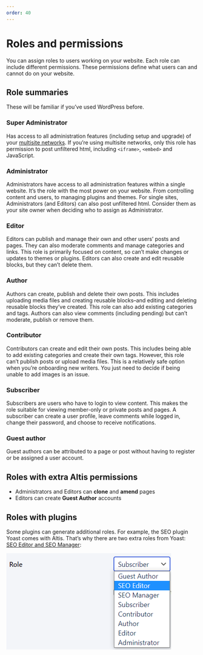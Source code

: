 ```yaml
---
order: 40
---
```


# Roles and permissions

You can assign roles to users working on your website. Each role can include different permissions. These permissions define what users can and cannot do on your website. 

## Role summaries 

These will be familiar if you’ve used WordPress before. 

### Super Administrator 

Has access to all administration features (including setup and upgrade) of your [multisite networks](../administration/multisite.md). If you’re using multisite networks, only this role has permission to post unfiltered html, including `<iframe>`, `<embed>` and JavaScript. 

### Administrator

Administrators have access to all administration features within a single website. It’s the role with the most power on your website. From controlling content and users, to managing plugins and themes. For single sites, Administrators (and Editors) can also post unfiltered html. Consider them as your site owner when deciding who to assign as Administrator. 

### Editor 

Editors can publish and manage their own and other users’ posts and pages. They can also moderate comments and manage categories and links. This role is primarily focused on content, so can’t make changes or updates to themes or plugins. Editors can also create and edit reusable blocks, but they can’t delete them.

### Author 

Authors can create, publish and delete their own posts. This includes uploading media files and creating reusable blocks–and editing and deleting reusable blocks they’ve created. This role can also add existing categories and tags. Authors can also view comments (including pending) but can’t moderate, publish or remove them.

### Contributor 

Contributors can create and edit their own posts. This includes being able to add existing categories and create their own tags. However, this role can’t publish posts or upload media files. This is a relatively safe option when you’re onboarding new writers. You just need to decide if being unable to add images is an issue. 

### Subscriber

Subscribers are users who have to login to view content. This makes the role suitable for viewing member-only or private posts and pages. A subscriber can create a user profile, leave comments while logged in, change their password, and choose to receive notifications.

### Guest author

Guest authors can be attributed to a page or post without having to register or be assigned a user account. 

## Roles with extra Altis permissions

- Administrators and Editors can **clone** and **amend** pages
- Editors can create **Guest Author** accounts

## Roles with plugins

Some plugins can generate additional roles. For example, the SEO plugin Yoast comes with Altis. That’s why there are two extra roles from Yoast: [SEO Editor and SEO Manager](https://yoast.com/seo-roles/):

![](../assets/roles-and-permissions-image1.png)
